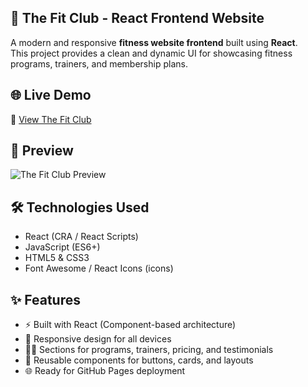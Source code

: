 ## 💪 The Fit Club - React Frontend Website

A modern and responsive **fitness website frontend** built using **React**.  
This project provides a clean and dynamic UI for showcasing fitness programs, trainers, and membership plans.  

## 🌐 Live Demo
🔗 [View The Fit Club](https://the-fit-club-frontend-react.vercel.app/)  

## 👀 Preview
![The Fit Club Preview](preview.png)

## 🛠️ Technologies Used
- React (CRA / React Scripts)  
- JavaScript (ES6+)  
- HTML5 & CSS3  
- Font Awesome / React Icons (icons)  

## ✨ Features
- ⚡ Built with React (Component-based architecture)  
- 🎨 Responsive design for all devices  
- 🏋️‍♂️ Sections for programs, trainers, pricing, and testimonials  
- 📌 Reusable components for buttons, cards, and layouts  
- 🌐 Ready for GitHub Pages deployment
